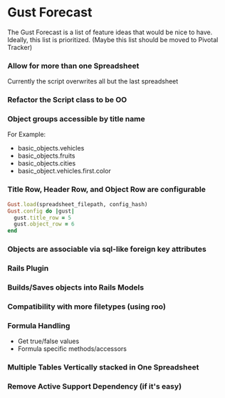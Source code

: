 Gust Forecast
=============

The Gust Forecast is a list of feature ideas that would be nice to have.  Ideally, this list is prioritized. (Maybe this list should be moved to Pivotal Tracker)

### Allow for more than one Spreadsheet
Currently the script overwrites all but the last spreadsheet

### Refactor the Script class to be OO

### Object groups accessible by title name

For Example:

+ basic_objects.vehicles
+ basic_objects.fruits
+ basic_objects.cities
+ basic_object.vehicles.first.color

### Title Row, Header Row, and Object Row are configurable

```ruby
Gust.load(spreadsheet_filepath, config_hash)
Gust.config do |gust|
  gust.title_row = 5
  gust.object_row = 6
end
```

### Objects are associable via sql-like foreign key attributes

### Rails Plugin

### Builds/Saves objects into Rails Models

### Compatibility with more filetypes (using roo)

### Formula Handling

+ Get true/false values
+ Formula specific methods/accessors

### Multiple Tables Vertically stacked in One Spreadsheet

### Remove Active Support Dependency (if it's easy)
